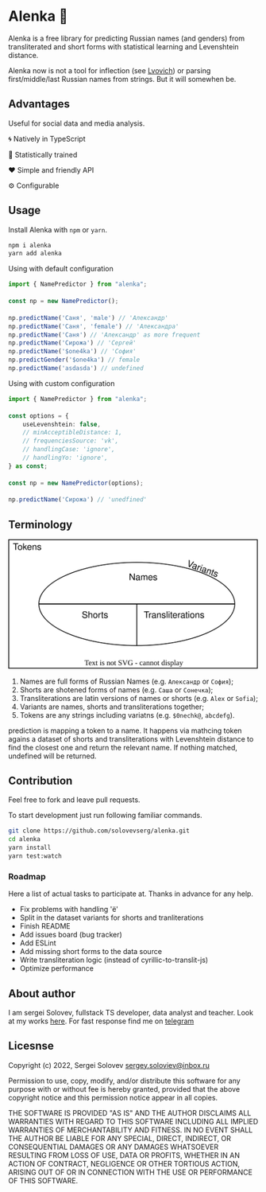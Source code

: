 # Alenka 👧

Alenka is a free library for predicting Russian names (and genders) from transliterated and short forms with statistical learning and Levenshtein distance.

Alenka now is not a tool for inflection (see [Lvovich](inflect)) or parsing first/middle/last Russian names from strings. But it will somewhen be.

## Advantages

Useful for social data and media analysis.

🌀 Natively in TypeScript

🔢 Statistically trained

❤ Simple and friendly API

⚙ Configurable

## Usage

Install Alenka with `npm` or `yarn`.

```bash
npm i alenka
yarn add alenka
```

Using with default configuration

```typescript
import { NamePredictor } from "alenka";

const np = new NamePredictor();

np.predictName('Саня', 'male') // 'Александр'
np.predictName('Саня', 'female') // 'Александра'
np.predictName('Саня') // 'Александр' as more frequent
np.predictName('Сирожа') // 'Сергей'
np.predictName('$one4ka') // 'София'
np.predictGender('$one4ka') // female
np.predictName('asdasda') // undefined
```

Using with custom configuration

```typescript
import { NamePredictor } from "alenka";

const options = {
    useLevenshtein: false,
    // minAcceptibleDistance: 1,
    // frequenciesSource: 'vk',
    // handlingCase: 'ignore',
    // handlingYo: 'ignore',
} as const;

const np = new NamePredictor(options);

np.predictName('Сирожа') // 'unedfined'
```

## Terminology

![Terminology diagram](./docs/diagram.svg)

1. Names are full forms of Russian Names (e.g. `Александр` or `София`);
2. Shorts are shotened forms of names (e.g. `Саша` or `Сонечка`);
3. Transliterations are latin versions of names or shorts (e.g. `Alex` or `Sofia`);
4. Variants are names, shorts and transliterations together;
5. Tokens are any strings including variatns (e.g. `$0nechk@`, `abcdefg`).

prediction is mapping a token to a name. It happens via mathcing token agains a dataset of shorts and transliterations with Levenshtein distance to find the closest one and return the relevant name. If nothing matched, undefined will be returned.

## Contribution

Feel free to fork and leave pull requests.

To start development just run following familiar commands. 

```bash
git clone https://github.com/solovevserg/alenka.git
cd alenka
yarn install
yarn test:watch
```

### Roadmap

Here a list of actual tasks to participate at. Thanks in advance for any help.

* Fix problems with handling 'ё'
* Split in the dataset variants for shorts and tranliterations
* Finish README
* Add issues board (bug tracker)
* Add ESLint
* Add missing short forms to the data source
* Write transliteration logic (instead of cyrillic-to-translit-js)
* Optimize performance

## About author

I am sergei Solovev, fullstack TS developer, data analyst and teacher. Look at my works [here](https://sergsol.com/). For fast response find me on [telegram](https://t.me/sergsol)

## Licesnse

Copyright (c) 2022, Sergei Solovev sergey.soloviev@inbox.ru

Permission to use, copy, modify, and/or distribute this software for any
purpose with or without fee is hereby granted, provided that the above
copyright notice and this permission notice appear in all copies.

THE SOFTWARE IS PROVIDED "AS IS" AND THE AUTHOR DISCLAIMS ALL WARRANTIES
WITH REGARD TO THIS SOFTWARE INCLUDING ALL IMPLIED WARRANTIES OF
MERCHANTABILITY AND FITNESS. IN NO EVENT SHALL THE AUTHOR BE LIABLE FOR
ANY SPECIAL, DIRECT, INDIRECT, OR CONSEQUENTIAL DAMAGES OR ANY DAMAGES
WHATSOEVER RESULTING FROM LOSS OF USE, DATA OR PROFITS, WHETHER IN AN
ACTION OF CONTRACT, NEGLIGENCE OR OTHER TORTIOUS ACTION, ARISING OUT OF
OR IN CONNECTION WITH THE USE OR PERFORMANCE OF THIS SOFTWARE.
